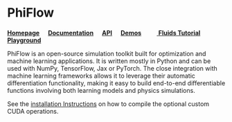 # PhiFlow

[**Homepage**](https://github.com/tum-pbs/PhiFlow)
&nbsp;&nbsp;&nbsp; [**Documentation**](https://tum-pbs.github.io/PhiFlow/)
&nbsp;&nbsp;&nbsp; [**API**](https://tum-pbs.github.io/PhiFlow/phi)
&nbsp;&nbsp;&nbsp; [**Demos**](https://github.com/tum-pbs/PhiFlow/tree/master/demos)
&nbsp;&nbsp;&nbsp; [<img src="https://www.tensorflow.org/images/colab_logo_32px.png" height=16> **Fluids Tutorial**](https://colab.research.google.com/github/tum-pbs/PhiFlow/blob/develop/docs/Fluids_Tutorial.ipynb#offline=true&sandboxMode=true)
&nbsp;&nbsp;&nbsp; [<img src="https://www.tensorflow.org/images/colab_logo_32px.png" height=16> **Playground**](https://colab.research.google.com/drive/1zBlQbmNguRt-Vt332YvdTqlV4DBcus2S#offline=true&sandboxMode=true)

PhiFlow is an open-source simulation toolkit built for optimization and machine learning applications.
It is written mostly in Python and can be used with NumPy, TensorFlow, Jax or PyTorch.
The close integration with machine learning frameworks allows it to leverage their automatic differentiation functionality,
making it easy to build end-to-end differentiable functions involving both learning models and physics simulations.

See the [installation Instructions](https://tum-pbs.github.io/PhiFlow/Installation_Instructions.html) on how to compile the optional custom CUDA operations.
